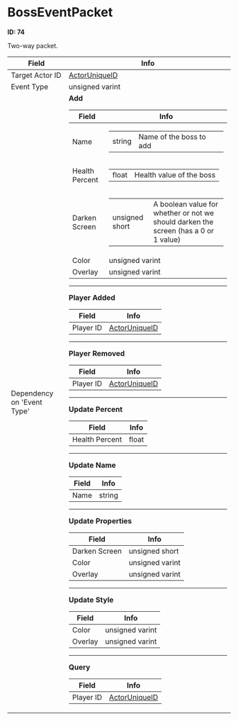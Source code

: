 # BossEventPacket

__ID: 74__

Two-way packet.

<table><thead><tr><th>Field</th><th>Info</th></tr></thead><tbody>
<tr><td>Target Actor ID</td><td><a href="../types/ActorUniqueID.md">ActorUniqueID</a></td></tr>
<tr><td>Event Type</td><td>unsigned varint</td></tr>
<tr><td>Dependency on 'Event Type'</td><td><b>Add</b><br>
  <table><thead><tr><th>Field</th><th>Info</th></tr></thead><tbody>
  <tr><td>Name</td><td><table><tbody><tr><td>string</td><td>Name of the boss to add</td></tr></tbody></table></td></tr>
  <tr><td>Health Percent</td><td><table><tbody><tr><td>float</td><td>Health value of the boss</td></tr></tbody></table></td></tr>
  <tr><td>Darken Screen</td><td><table><tbody><tr><td>unsigned short</td><td>A boolean value for whether or not we should darken the screen (has a 0 or 1 value)</td></tr></tbody></table></td></tr>
  <tr><td>Color</td><td>unsigned varint</td></tr>
  <tr><td>Overlay</td><td>unsigned varint</td></tr>
  </tbody></table><hr>
  <b>Player Added</b><br>
  <table><thead><tr><th>Field</th><th>Info</th></tr></thead><tbody>
  <tr><td>Player ID</td><td><a href="../types/ActorUniqueID.md">ActorUniqueID</a></td></tr>
  </tbody></table><hr>
  <b>Player Removed</b><br>
  <table><thead><tr><th>Field</th><th>Info</th></tr></thead><tbody>
  <tr><td>Player ID</td><td><a href="../types/ActorUniqueID.md">ActorUniqueID</a></td></tr>
  </tbody></table><hr>
  <b>Update Percent</b><br>
  <table><thead><tr><th>Field</th><th>Info</th></tr></thead><tbody>
  <tr><td>Health Percent</td><td>float</td></tr>
  </tbody></table><hr>
  <b>Update Name</b><br>
  <table><thead><tr><th>Field</th><th>Info</th></tr></thead><tbody>
  <tr><td>Name</td><td>string</td></tr>
  </tbody></table><hr>
  <b>Update Properties</b><br>
  <table><thead><tr><th>Field</th><th>Info</th></tr></thead><tbody>
  <tr><td>Darken Screen</td><td>unsigned short</td></tr>
  <tr><td>Color</td><td>unsigned varint</td></tr>
  <tr><td>Overlay</td><td>unsigned varint</td></tr>
  </tbody></table><hr>
  <b>Update Style</b><br>
  <table><thead><tr><th>Field</th><th>Info</th></tr></thead><tbody>
  <tr><td>Color</td><td>unsigned varint</td></tr>
  <tr><td>Overlay</td><td>unsigned varint</td></tr>
  </tbody></table><hr>
  <b>Query</b><br>
  <table><thead><tr><th>Field</th><th>Info</th></tr></thead><tbody>
  <tr><td>Player ID</td><td><a href="../types/ActorUniqueID.md">ActorUniqueID</a></td></tr>
  </tbody></table></td></tr>
</tbody></table>
